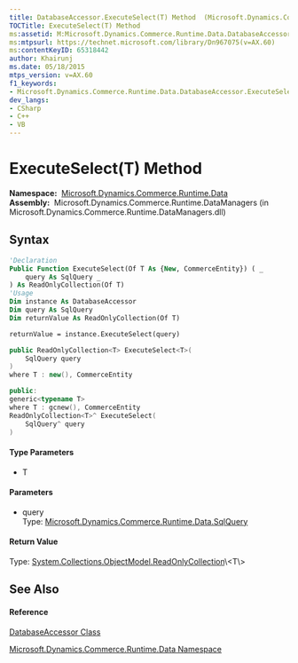 ```yaml
---
title: DatabaseAccessor.ExecuteSelect(T) Method  (Microsoft.Dynamics.Commerce.Runtime.Data)
TOCTitle: ExecuteSelect(T) Method
ms:assetid: M:Microsoft.Dynamics.Commerce.Runtime.Data.DatabaseAccessor.ExecuteSelect``1(Microsoft.Dynamics.Commerce.Runtime.Data.SqlQuery)
ms:mtpsurl: https://technet.microsoft.com/library/Dn967075(v=AX.60)
ms:contentKeyID: 65318442
author: Khairunj
ms.date: 05/18/2015
mtps_version: v=AX.60
f1_keywords:
- Microsoft.Dynamics.Commerce.Runtime.Data.DatabaseAccessor.ExecuteSelect``1
dev_langs:
- CSharp
- C++
- VB
---
```


# ExecuteSelect(T) Method

**Namespace:**  [Microsoft.Dynamics.Commerce.Runtime.Data](microsoft-dynamics-commerce-runtime-data-namespace.md)  
**Assembly:**  Microsoft.Dynamics.Commerce.Runtime.DataManagers (in Microsoft.Dynamics.Commerce.Runtime.DataManagers.dll)

## Syntax

``` vb
'Declaration
Public Function ExecuteSelect(Of T As {New, CommerceEntity}) ( _
    query As SqlQuery _
) As ReadOnlyCollection(Of T)
'Usage
Dim instance As DatabaseAccessor
Dim query As SqlQuery
Dim returnValue As ReadOnlyCollection(Of T)

returnValue = instance.ExecuteSelect(query)
```

``` csharp
public ReadOnlyCollection<T> ExecuteSelect<T>(
    SqlQuery query
)
where T : new(), CommerceEntity
```

``` c++
public:
generic<typename T>
where T : gcnew(), CommerceEntity
ReadOnlyCollection<T>^ ExecuteSelect(
    SqlQuery^ query
)
```

#### Type Parameters

  - T

#### Parameters

  - query  
    Type: [Microsoft.Dynamics.Commerce.Runtime.Data.SqlQuery](sqlquery-class-microsoft-dynamics-commerce-runtime-data.md)  

#### Return Value

Type: [System.Collections.ObjectModel.ReadOnlyCollection](https://technet.microsoft.com/library/ms132474\(v=ax.60\))\<T\>  

## See Also

#### Reference

[DatabaseAccessor Class](databaseaccessor-class-microsoft-dynamics-commerce-runtime-data.md)

[Microsoft.Dynamics.Commerce.Runtime.Data Namespace](microsoft-dynamics-commerce-runtime-data-namespace.md)

